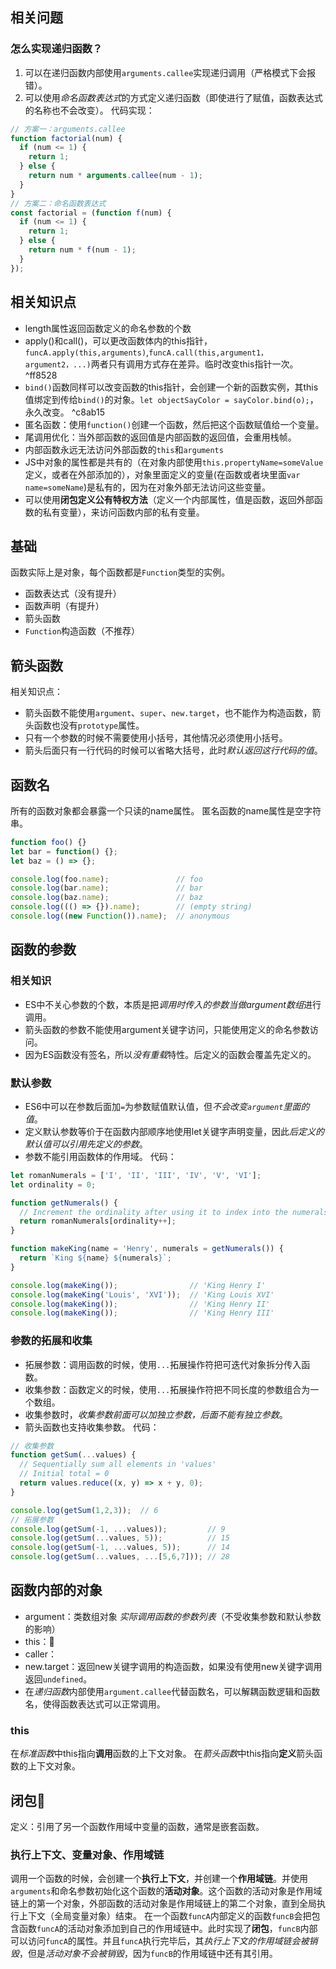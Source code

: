 ## 相关问题
### 怎么实现递归函数？
1. 可以在递归函数内部使用`arguments.callee`实现递归调用（严格模式下会报错）。
2. 可以使用*命名函数表达式*的方式定义递归函数（即使进行了赋值，函数表达式的名称也不会改变）。
代码实现：
```js
// 方案一：arguments.callee
function factorial(num) {
  if (num <= 1) {
    return 1;
  } else {
    return num * arguments.callee(num - 1);
  }
}
// 方案二：命名函数表达式
const factorial = (function f(num) {
  if (num <= 1) {
    return 1;
  } else {
    return num * f(num - 1);
  }
});
```
## 相关知识点
* length属性返回函数定义的命名参数的个数
* apply()和call()，可以更改函数体内的this指针，`funcA.apply(this,arguments)`,`funcA.call(this,argument1，argument2，...)`两者只有调用方式存在差异。临时改变this指针一次。 ^ff8528
* `bind()`函数同样可以改变函数的this指针，会创建一个新的函数实例，其this值绑定到传给`bind()`的对象。`let objectSayColor = sayColor.bind(o);`，永久改变。 ^c8ab15
* 匿名函数：使用`function()`创建一个函数，然后把这个函数赋值给一个变量。
* 尾调用优化：当外部函数的返回值是内部函数的返回值，会重用栈帧。
* 内部函数永远无法访问外部函数的`this`和`arguments`
* JS中对象的属性都是共有的（在对象内部使用`this.propertyName=someValue`定义，或者在外部添加的），对象里面定义的变量(在函数或者块里面`var name=someName`)是私有的，因为在对象外部无法访问这些变量。
* 可以使用**闭包定义公有特权方法**（定义一个内部属性，值是函数，返回外部函数的私有变量），来访问函数内部的私有变量。
## 基础
函数实际上是对象，每个函数都是`Function`类型的实例。
* 函数表达式（没有提升）
* 函数声明（有提升）
* 箭头函数
* `Function`构造函数（不推荐）
## 箭头函数
相关知识点：
* 箭头函数不能使用`argument`、`super`、`new.target`，也不能作为构造函数，箭头函数也没有`prototype`属性。
* 只有一个参数的时候不需要使用小括号，其他情况必须使用小括号。
* 箭头后面只有一行代码的时候可以省略大括号，此时*默认返回这行代码的值*。
## 函数名
所有的函数对象都会暴露一个只读的name属性。
匿名函数的name属性是空字符串。
```js
function foo() {}
let bar = function() {};
let baz = () => {};

console.log(foo.name);               // foo
console.log(bar.name);               // bar
console.log(baz.name);               // baz 
console.log((() => {}).name);        // (empty string)
console.log((new Function()).name);  // anonymous
```
## 函数的参数
### 相关知识
* ES中不关心参数的个数，本质是把*调用时传入的参数当做argument数组*进行调用。
* 箭头函数的参数不能使用argument关键字访问，只能使用定义的命名参数访问。
* 因为ES函数没有签名，所以*没有重载*特性。后定义的函数会覆盖先定义的。
### 默认参数
* ES6中可以在参数后面加`=`为参数赋值默认值，但*不会改变`argument`里面的值*。
* 定义默认参数等价于在函数内部顺序地使用let关键字声明变量，因此*后定义的默认值可以引用先定义的参数*。
* 参数不能引用函数体的作用域。
代码：
```js
let romanNumerals = ['I', 'II', 'III', 'IV', 'V', 'VI'];
let ordinality = 0;

function getNumerals() {
  // Increment the ordinality after using it to index into the numerals array
  return romanNumerals[ordinality++];
}

function makeKing(name = 'Henry', numerals = getNumerals()) {
  return `King ${name} ${numerals}`;
}

console.log(makeKing());                // 'King Henry I' 
console.log(makeKing('Louis', 'XVI'));  // 'King Louis XVI' 
console.log(makeKing());                // 'King Henry II' 
console.log(makeKing());                // 'King Henry III'
```
### 参数的拓展和收集
* 拓展参数：调用函数的时候，使用`...`拓展操作符把可迭代对象拆分传入函数。
* 收集参数：函数定义的时候，使用`...`拓展操作符把不同长度的参数组合为一个数组。
* 收集参数时，*收集参数前面可以加独立参数，后面不能有独立参数*。
* 箭头函数也支持收集参数。
代码：
```js
// 收集参数
function getSum(...values) {
  // Sequentially sum all elements in 'values'
  // Initial total = 0
  return values.reduce((x, y) => x + y, 0);
}

console.log(getSum(1,2,3));  // 6
// 拓展参数
console.log(getSum(-1, ...values));         // 9
console.log(getSum(...values, 5));          // 15
console.log(getSum(-1, ...values, 5));      // 14
console.log(getSum(...values, ...[5,6,7])); // 28
```
## 函数内部的对象
* argument：类数组对象 *实际调用函数的参数列表*（不受收集参数和默认参数的影响）
* this：👑
* caller：
* new.target：返回new关键字调用的构造函数，如果没有使用new关键字调用返回`undefined`。
* 在*递归函数*内部使用`argument.callee`代替函数名，可以解耦函数逻辑和函数名，使得函数表达式可以正常调用。
### this
在*标准函数*中this指向**调用**函数的上下文对象。
在*箭头函数*中this指向**定义**箭头函数的上下文对象。
## 闭包👑
定义：引用了另一个函数作用域中变量的函数，通常是嵌套函数。
### 执行上下文、变量对象、作用域链
调用一个函数的时候，会创建一个**执行上下文**，并创建一个**作用域链**。并使用`arguments`和命名参数初始化这个函数的**活动对象**。这个函数的活动对象是作用域链上的第一个对象，外部函数的活动对象是作用域链上的第二个对象，直到全局执行上下文（全局变量对象）结束。
在一个函数`funcA`内部定义的函数`funcB`会把包含函数`funcA`的活动对象添加到自己的作用域链中。此时实现了**闭包**，`funcB`内部可以访问`funcA`的属性。并且`funcA`执行完毕后，其*执行上下文的作用域链会被销毁*，但是*活动对象不会被销毁*，因为`funcB`的作用域链中还有其引用。
